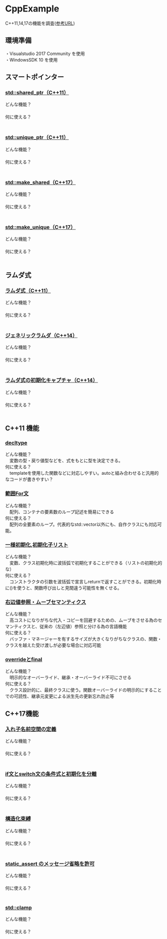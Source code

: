 # CppExample
C++11,14,17の機能を調査([参考URL](https://cpprefjp.github.io/lang.html))
## 環境準備<br>
・Visualstudio 2017 Community を使用<br>
・WindowsSDK 10 を使用<br>


## スマートポインター
### [std::shared_ptr（C++11）]()
どんな機能？<br>
　<br>
何に使える？<br>
　<br>
### [std::unique_ptr（C++11）]()
どんな機能？<br>
　<br>
何に使える？<br>
　<br>
### [std::make_shared（C++17）]()
どんな機能？<br>
　<br>
何に使える？<br>
　<br>
### [std::make_unique（C++17）]()
どんな機能？<br>
　<br>
何に使える？<br>
　<br>


## ラムダ式
### [ラムダ式（C++11）](https://cpprefjp.github.io/lang/cpp11/lambda_expressions.html)
どんな機能？<br>
　<br>
何に使える？<br>
　<br>
### [ジェネリックラムダ（C++14）](https://cpprefjp.github.io/lang/cpp14/generic_lambdas.html)
どんな機能？<br>
　<br>
何に使える？<br>
　<br>
### [ラムダ式の初期化キャプチャ（C++14）](https://cpprefjp.github.io/lang/cpp14/initialize_capture.html)
どんな機能？<br>
　<br>
何に使える？<br>
　<br>


## C++11 機能
### [decltype](https://cpprefjp.github.io/lang/cpp11/decltype.html)
どんな機能？<br>
　変数の型・戻り値型などを、式をもとに型を決定できる。<br>
何に使える？<br>
　templateを使用した関数などに対応しやすい。autoと組み合わせると汎用的なコードが書きやすい？<br>
### [範囲For文](https://cpprefjp.github.io/lang/cpp11/range_based_for.html)
どんな機能？<br>
　配列、コンテナの要素数のループ記述を簡易にできる<br>
何に使える？<br>
　配列の全要素のループ。代表的なstd::vector以外にも、自作クラスにも対応可能。<br>
### [一様初期化](https://cpprefjp.github.io/lang/cpp11/uniform_initialization.html),[初期化子リスト](https://cpprefjp.github.io/lang/cpp11/initializer_lists.html)
どんな機能？<br>
　変数、クラス初期化時に波括弧で初期化することができる（リストの初期化的な）<br>
何に使える？<br>
　コンストラクタの引数を波括弧で宣言しreturnで返すことができる。初期化時に()を使うと、関数呼び出しと見間違う可能性を無くせる。<br>
### [右辺値参照・ムーブセマンティクス](https://cpprefjp.github.io/lang/cpp11/rvalue_ref_and_move_semantics.html)
どんな機能？<br>
　高コストになりがちな代入・コピーを回避するための、ムーブをさせる為のセマンティクスと、従来の（左辺値）参照と分ける為の言語機能<br>
何に使える？<br>
　バッファ・マネージャーを有するサイズが大きくなりがちなクラスの、関数・クラスを越えた受け渡しが必要な場合に対応可能<br>
### [overrideとfinal](https://cpprefjp.github.io/lang/cpp11/override_final.html)
どんな機能？<br>
　明示的なオーバーライド、継承・オーバーライド不可にさせる<br>
何に使える？<br>
　クラス設計的に、最終クラスに使う。関数オーバーライドの明示的にすることでの可読性、継承元変更による派生先の更新忘れ防止等<br>

## C++17機能
### [入れ子名前空間の定義]()
どんな機能？<br>
　<br>
何に使える？<br>
　<br>
### [if文とswitch文の条件式と初期化を分離]()
どんな機能？<br>
　<br>
何に使える？<br>
　<br>
### [構造化束縛]()
どんな機能？<br>
　<br>
何に使える？<br>
　<br>
### [static_assert のメッセージ省略を許可]()
どんな機能？<br>
　<br>
何に使える？<br>
　<br>
### [std::clamp]()
どんな機能？<br>
　<br>
何に使える？<br>
　<br>

